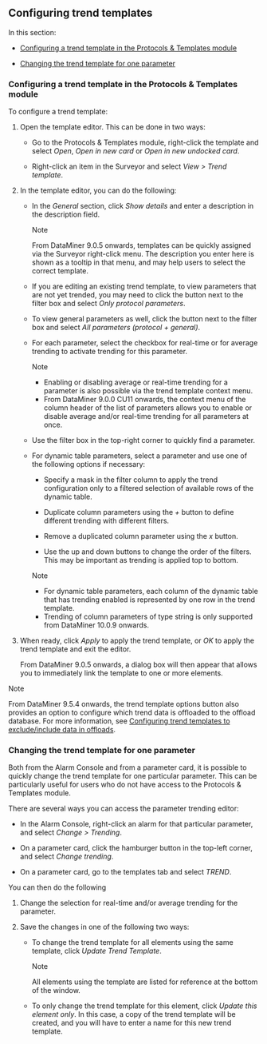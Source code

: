 ## Configuring trend templates

In this section:

- [Configuring a trend template in the Protocols & Templates module](#configuring-a-trend-template-in-the-protocols--templates-module)

- [Changing the trend template for one parameter](#changing-the-trend-template-for-one-parameter)

### Configuring a trend template in the Protocols & Templates module

To configure a trend template:

1. Open the template editor. This can be done in two ways:

    - Go to the Protocols & Templates module, right-click the template and select *Open*, *Open in new card* or *Open in new undocked card*.

    - Right-click an item in the Surveyor and select *View \> Trend template*.

2. In the template editor, you can do the following:

    - In the *General* section, click *Show details* and enter a description in the description field.

        > [!NOTE]
        > From DataMiner 9.0.5 onwards, templates can be quickly assigned via the Surveyor right-click menu. The description you enter here is shown as a tooltip in that menu, and may help users to select the correct template.

    - If you are editing an existing trend template, to view parameters that are not yet trended, you may need to click the button next to the filter box and select *Only protocol parameters*.

    - To view general parameters as well, click the button next to the filter box and select *All parameters (protocol + general)*.

    - For each parameter, select the checkbox for real-time or for average trending to activate trending for this parameter.

        > [!NOTE]
        > -  Enabling or disabling average or real-time trending for a parameter is also possible via the trend template context menu.
        > -  From DataMiner 9.0.0 CU11 onwards, the context menu of the column header of the list of parameters allows you to enable or disable average and/or real-time trending for all parameters at once.

    - Use the filter box in the top-right corner to quickly find a parameter.

    - For dynamic table parameters, select a parameter and use one of the following options if necessary:

        - Specify a mask in the filter column to apply the trend configuration only to a filtered selection of available rows of the dynamic table.

        - Duplicate column parameters using the *+* button to define different trending with different filters.

        - Remove a duplicated column parameter using the *x* button.

        - Use the up and down buttons to change the order of the filters. This may be important as trending is applied top to bottom.

        > [!NOTE]
        > -  For dynamic table parameters, each column of the dynamic table that has trending enabled is represented by one row in the trend template.
        > -  Trending of column parameters of type string is only supported from DataMiner 10.0.9 onwards.

3. When ready, click *Apply* to apply the trend template, or *OK* to apply the trend template and exit the editor.

    From DataMiner 9.0.5 onwards, a dialog box will then appear that allows you to immediately link the template to one or more elements.

> [!NOTE]
> From DataMiner 9.5.4 onwards, the trend template options button also provides an option to configure which trend data is offloaded to the offload database. For more information, see [Configuring trend templates to exclude/include data in offloads](../../part_3/databases/Configuring_data_offloads.md#configuring-trend-templates-to-excludeinclude-data-in-offloads).

### Changing the trend template for one parameter

Both from the Alarm Console and from a parameter card, it is possible to quickly change the trend template for one particular parameter. This can be particularly useful for users who do not have access to the Protocols & Templates module.

There are several ways you can access the parameter trending editor:

- In the Alarm Console, right-click an alarm for that particular parameter, and select *Change \> Trending*.

- On a parameter card, click the hamburger button in the top-left corner, and select *Change trending*.

- On a parameter card, go to the templates tab and select *TREND*.

You can then do the following

1. Change the selection for real-time and/or average trending for the parameter.

2. Save the changes in one of the following two ways:

    - To change the trend template for all elements using the same template, click *Update Trend Template*.

        > [!NOTE]
        > All elements using the template are listed for reference at the bottom of the window.

    - To only change the trend template for this element, click *Update this element only*. In this case, a copy of the trend template will be created, and you will have to enter a name for this new trend template.
